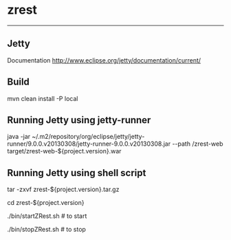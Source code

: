zrest
=====

-----
Jetty
-----

Documentation http://www.eclipse.org/jetty/documentation/current/

Build
-----

mvn clean install -P local

Running Jetty using jetty-runner
-------------------------------

java -jar ~/.m2/repository/org/eclipse/jetty/jetty-runner/9.0.0.v20130308/jetty-runner-9.0.0.v20130308.jar --path /zrest-web target/zrest-web-${project.version}.war

Running Jetty using shell script
-------------------------------

tar -zxvf zrest-${project.version}.tar.gz

cd zrest-${project.version}

./bin/startZRest.sh # to start

./bin/stopZRest.sh  # to stop